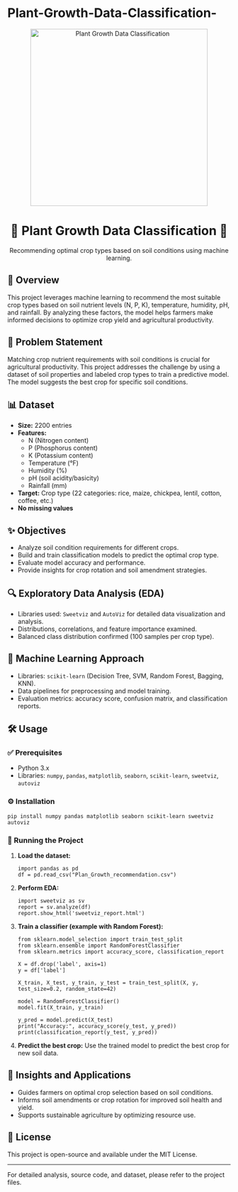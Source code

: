 # Plant-Growth-Data-Classification-

<div align="center">
  <img src="image.png" alt="Plant Growth Data Classification" width="400"/>
  <h1>🌱 Plant Growth Data Classification 🌾</h1>
  <p>Recommending optimal crop types based on soil conditions using machine learning.</p>
</div>

## 🌿 Overview
This project leverages machine learning to recommend the most suitable crop types based on soil nutrient levels (N, P, K), temperature, humidity, pH, and rainfall. By analyzing these factors, the model helps farmers make informed decisions to optimize crop yield and agricultural productivity.

## 🎯 Problem Statement
Matching crop nutrient requirements with soil conditions is crucial for agricultural productivity. This project addresses the challenge by using a dataset of soil properties and labeled crop types to train a predictive model. The model suggests the best crop for specific soil conditions.

## 📊 Dataset
- **Size:** 2200 entries
- **Features:**
  - N (Nitrogen content)
  - P (Phosphorus content)
  - K (Potassium content)
  - Temperature (°F)
  - Humidity (%)
  - pH (soil acidity/basicity)
  - Rainfall (mm)
- **Target:** Crop type (22 categories: rice, maize, chickpea, lentil, cotton, coffee, etc.)
- **No missing values**

## ✨ Objectives
- Analyze soil condition requirements for different crops.
- Build and train classification models to predict the optimal crop type.
- Evaluate model accuracy and performance.
- Provide insights for crop rotation and soil amendment strategies.

## 🔍 Exploratory Data Analysis (EDA)
- Libraries used: `Sweetviz` and `AutoViz` for detailed data visualization and analysis.
- Distributions, correlations, and feature importance examined.
- Balanced class distribution confirmed (100 samples per crop type).

## 🤖 Machine Learning Approach
- Libraries: `scikit-learn` (Decision Tree, SVM, Random Forest, Bagging, KNN).
- Data pipelines for preprocessing and model training.
- Evaluation metrics: accuracy score, confusion matrix, and classification reports.

## 🛠️ Usage

### ✅ Prerequisites
- Python 3.x
- Libraries: `numpy`, `pandas`, `matplotlib`, `seaborn`, `scikit-learn`, `sweetviz`, `autoviz`

### ⚙️ Installation
```
pip install numpy pandas matplotlib seaborn scikit-learn sweetviz autoviz
```

### 🚀 Running the Project
1.  **Load the dataset:**
    ```
    import pandas as pd
    df = pd.read_csv("Plan_Growth_recommendation.csv")
    ```
2.  **Perform EDA:**
    ```
    import sweetviz as sv
    report = sv.analyze(df)
    report.show_html('sweetviz_report.html')
    ```
3.  **Train a classifier (example with Random Forest):**
    ```
    from sklearn.model_selection import train_test_split
    from sklearn.ensemble import RandomForestClassifier
    from sklearn.metrics import accuracy_score, classification_report

    X = df.drop('label', axis=1)
    y = df['label']

    X_train, X_test, y_train, y_test = train_test_split(X, y, test_size=0.2, random_state=42)

    model = RandomForestClassifier()
    model.fit(X_train, y_train)

    y_pred = model.predict(X_test)
    print("Accuracy:", accuracy_score(y_test, y_pred))
    print(classification_report(y_test, y_pred))
    ```
4.  **Predict the best crop:** Use the trained model to predict the best crop for new soil data.

## 🌱 Insights and Applications
- Guides farmers on optimal crop selection based on soil conditions.
- Informs soil amendments or crop rotation for improved soil health and yield.
- Supports sustainable agriculture by optimizing resource use.

## 📜 License
This project is open-source and available under the MIT License.

---

For detailed analysis, source code, and dataset, please refer to the project files.


